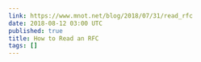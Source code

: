 ```yaml
---
link: https://www.mnot.net/blog/2018/07/31/read_rfc
date: 2018-08-12 03:00 UTC
published: true
title: How to Read an RFC
tags: []
---
```



